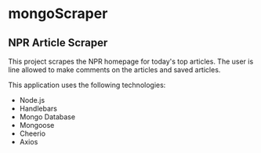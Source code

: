 # mongoScraper

<h2>NPR Article Scraper</h2>
<p>This project scrapes the NPR homepage for today's top articles. The user is line allowed to make comments on the articles and saved articles.</p>

<p>This application uses the following technologies:</p>

<ul>
    <li>Node.js</li>
    <li>Handlebars</li>
    <li>Mongo Database</li>
    <li>Mongoose</li>
    <li>Cheerio</li>
    <li>Axios</li>
</ul>